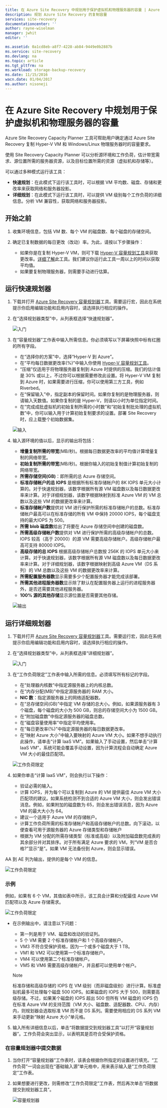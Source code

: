 ```yaml
---
title: 在 Azure Site Recovery 中规划用于保护虚拟机和物理服务器的容量 | Azure
description: 规划 Azure Site Recovery 的复制容量
services: site-recovery
documentationcenter: ''
author: rayne-wiselman
manager: jwhit
editor: ''

ms.assetid: 0a1cd8eb-a8f7-4228-ab84-9449e0b2887b
ms.service: site-recovery
ms.devlang: na
ms.topic: article
ms.tgt_pltfrm: na
ms.workload: storage-backup-recovery
ms.date: 11/15/2016
wacn.date: 01/04/2017
ms.author: nisoneji
---
```


# 在 Azure Site Recovery 中规划用于保护虚拟机和物理服务器的容量

Azure Site Recovery Capacity Planner 工具可帮助用户确定通过 Azure Site Recovery 复制 Hyper-V VM 和 Windows/Linux 物理服务器时的容量要求。

使用 Site Recovery Capacity Planner 可以分析源环境和工作负荷，估计带宽需求、源位置所需的服务器资源，以及目标位置所需的资源（虚拟机和存储等）。

可以通过多种模式运行该工具：

- **快速规划**：在此模式下运行该工具时，可以根据 VM 平均数、磁盘、存储和更改率来获取网络和服务器投影。
- **详细规划**：在此模式下运行该工具时，可以提供 VM 级别每个工作负荷的详细信息。分析 VM 兼容性，获取网络和服务器投影。

## 开始之前

1. 收集环境信息，包括 VM 数、每个 VM 的磁盘数、每个磁盘的存储空间。
2. 确定已复制数据的每日更改（改动）率。为此，请按以下步骤操作：

    - 如果你是在复制 Hyper-V VM，则可下载 [Hyper-V 容量规划工具](https://www.microsoft.com/download/details.aspx?id=39057)来获取更改率。[详细了解](./site-recovery-capacity-planning-for-hyper-v-replication.md)此工具。我们建议你运行此工具一周以上的时间以获取平均值。
    - 如果要复制物理服务器，则需要手动进行估算。

## 运行快速规划器
1. 下载并打开 [Azure Site Recovery 容量规划器](http://aka.ms/asr-capacity-planner-excel)工具。需要运行宏，因此在系统提示你启用编辑功能和启用内容时，请选择执行相应的操作。
2. 在“选择规划器类型”中，从列表框选择“快速规划器”。

    ![入门](./media/site-recovery-capacity-planner/getting-started.png)  

3. 在“容量规划器”工作表中输入所需信息。你必须填写以下屏幕快照中标有红圈的所有字段。

    - 在“选择你的方案”中，选择“Hyper-V 到 Azure”。
    - 在“平均每日数据更改率(%)”中输入你使用 [Hyper-V 容量规划工具](./site-recovery-capacity-planning-for-hyper-v-replication.md)。
    - “压缩”仅适用于将物理服务器复制到 Azure 时提供的压缩。我们的估计值是 30% 或以上，不过你可以根据需要修改此设置。将 Hyper-V VM 复制到 Azure 时，如果需要进行压缩，你可以使用第三方工具，例如 Riverbed。
    -  在“保留输入”中，指定副本的保留时间。如果你复制的是物理服务器，则请输入天数值。如果你复制的是 Hyper-V，则请以小时为单位指定时间。
    -  在“完成成批虚拟机的初始复制所需的小时数”和“初始复制批处理的虚拟机数”中，你可以输入用于计算初始复制要求的设置。部署 Site Recovery 时，应上载整个初始数据集。

    ![输入](./media/site-recovery-capacity-planner/inputs.png)  

2. 输入源环境的值以后，显示的输出将包括：

    - **增量复制所需的带宽**(MB/秒)。根据每日数据更改率的平均值计算增量复制的网络带宽。
    - **初始复制所需的带宽**(MB/秒)。根据你输入的初始复制值计算初始复制的网络带宽。
    - **所需存储空间(GB)**：即所需的总 Azure 存储空间。
    - **标准存储帐户的总 IOPS** 是根据所有标准存储帐户的 8K IOPS 单元大小计算的。对于快速规划器，该数字根据所有源 VM 磁盘数以及每日数据更改率来计算。对于详细规划器，该数字根据映射到标准 Azure VM 的 VM 总数以及这些 VM 的数据更改率来计算。
    - **标准存储帐户数**提供对 VM 进行保护所需的标准存储帐户的总数。标准存储帐户最高可以在标准存储的所有 VM 中保持 20000 IOPS，每个磁盘支持的最大IOPS 为 500。
    - **所需 blob 磁盘数**给出了将要在 Azure 存储空间中创建的磁盘数。
    - **所需高级存储帐户数**提供对 VM 进行保护所需的高级存储帐户的总数。IOPS 较高（高于 20000）的源 VM 需要高级存储帐户。高级存储帐户最高可支持 80000 IOPS。
    - **高级存储的总 IOPS** 根据高级存储帐户总数按 256K 的 IOPS 单元大小来计算。对于快速规划器，该数字根据所有源 VM 磁盘数以及每日数据更改率来计算。对于详细规划器，该数字根据映射到高级 Azure VM（DS 系列）的 VM 总数以及这些 VM 的数据更改率来计算。 
    - **所需配置服务器数**显示需要多少个配置服务器才能完成该部署。
    - **所需其他进程服务器数**显示除了默认在配置服务器上运行的进程服务器外，是否还需要其他进程服务器。
    - **100% 源的其他存储**显示源位置是否需要其他存储。

    ![输出](./media/site-recovery-capacity-planner/output.png)

## 运行详细规划器

1. 下载并打开 [Azure Site Recovery 容量规划器](https://aka.ms/asr-capacity-planner-excel)工具。需要运行宏，因此在系统提示你启用编辑功能和启用内容时，请选择执行相应的操作。
2. 在“选择规划器类型”中，从列表框选择“详细规划器”。

    ![入门](./media/site-recovery-capacity-planner/getting-started-2.png)

3. 在“工作负荷限定”工作表中输入所需的信息。必须填写所有标记的字段。

    - 在“处理器内核数”中指定源服务器上的内核总数。
    - 在“内存分配(MB)”中指定源服务器的 RAM 大小。
    - **NIC 数**：指定源服务器上的网络适配器数。
    -  在“总存储空间(GB)”中指定 VM 存储的总大小。例如，如果源服务器有 3 个磁盘，每个磁盘的大小为 500 GB，则总的存储空间大小为 1500 GB。
    -  在“附加磁盘数”中指定源服务器的磁盘总数。
    -  在“磁盘容量使用率”中指定平均使用率。
    -  在“每日更改率(%)”中指定源服务器的每日数据更改率。
    -  在“映射 Azure 大小”中输入要映射的 Azure VM 大小。如果不想手动执行此操作，请单击“计算 IaaS VM”。如果输入了手动设置，然后单击“计算 IaaS VM”，系统可能会覆盖手动设置，因为计算流程会自动确定 Azure VM 大小的最佳匹配项。

    ![工作负荷限定](./media/site-recovery-capacity-planner/workload-qualification.png)

4. 如果你单击“计算 IaaS VM”，则会执行以下操作：

    - 验证必需的输入。
    - 计算 IOPS，并为每个可以复制到 Azure 的 VM 提供最佳 Azure VM 大小匹配项的建议。如果系统检测不到合适的 Azure VM 大小，则会发出错误消息。例如，如果附加的磁盘数为 65，则会发出错误消息，因为 Azure VM 的最大大小为 64。
    - 建议一个适用于 Azure VM 的存储帐户。
    - 计算工作负荷所需的标准存储帐户和高级存储帐户的总数。向下滚动，以便查看可用于源服务器的 Azure 存储类型和存储帐户
    - 根据为 VM 分配的所需存储类型（标准或高级）以及附加磁盘数完成表的其余部分并对其排序。对于所有满足 Azure 要求的 VM，列“VM 是否合格?”显示“是”。如果 VM 无法备份到 Azure，则会显示错误。

AA 到 AE 列为输出，提供的是每个 VM 的信息。

![工作负荷限定](./media/site-recovery-capacity-planner/workload-qualification-2.png)

### 示例
例如，如果有 6 个 VM，其值如表中所示，该工具会计算和分配最佳 Azure VM 匹配项以及 Azure 存储需求。

![工作负荷限定](./media/site-recovery-capacity-planner/workload-qualification-3.png)

- 在示例输出中，请注意以下问题：

    - 第一列是用于 VM、磁盘和改动的验证列。
    - 5 个 VM 需要 2 个标准存储帐户和 1 个高级存储帐户。
    -  VM3 不符合受保护资格，因为一个或多个磁盘大于 1 TB。
    -  VM1 和 VM2 可以使用第一个标准存储帐户。
    -  VM4 可以使用第二个标准存储帐户。
    -  VM5 和 VM6 需要高级存储帐户，并且都可以使用单个帐户。

    >[!NOTE]
    >  标准存储和高级存储的 IOPS 在 VM 级别（而非磁盘级别）进行计算。标准虚拟机最多可处理每个磁盘 500 IOPS。如果磁盘的 IOPS 大于 500，则需要高级存储。不过，如果某个磁盘的 IOPS 超出 500 但所有 VM 磁盘的 IOPS 仍在标准 Azure VM 的支持范围（VM 大小、磁盘数、适配器数、CPU、内存）内，则规划器会选取标准 VM 而不是 DS 系列。需要使用相应的 DS 系列 VM 来手动更新“映射 Azure 大小”单元格。

5. 输入所有详细信息以后，单击“将数据提交到规划器工具”以打开“容量规划器”。工作负荷会突出显示，以表明其是否符合受保护资格。

### 在容量规划器中提交数据

1. 当你打开“容量规划器”工作表时，该表会根据你所指定的设置进行填充。“工作负荷”一词会出现在“基础输入源”单元格中，用来表示输入是“工作负荷限定”工作表。
2. 如果想要进行更改，则需修改“工作负荷限定”工作表，然后再次单击“将数据提交到规划器工具”。

    ![容量规划器](./media/site-recovery-capacity-planner/capacity-planner.png)

<!---HONumber=Mooncake_Quality_Review_0104_2017-->